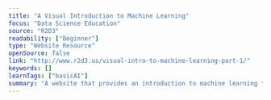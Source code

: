 ```yaml
---
title: "A Visual Introduction to Machine Learning"
focus: "Data Science Education"
source: "R2D3"
readability: ["Beginner"]
type: "Website Resource"
openSource: false
link: "http://www.r2d3.us/visual-intro-to-machine-learning-part-1/"
keywords: []
learnTags: ["basicAI"]
summary: "A website that provides an introduction to machine learning through visual models. "
---
```

